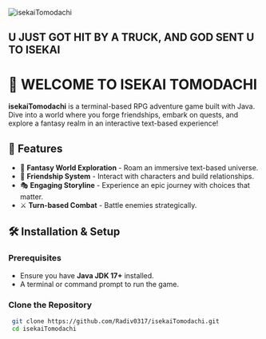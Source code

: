 ![isekaiTomodachi](https://media1.tenor.com/m/iQR1abGe4KMAAAAC/isekai-anime.gif)
## U JUST GOT HIT BY A TRUCK, AND GOD SENT U TO ISEKAI
# 🌟 WELCOME TO ISEKAI TOMODACHI

**isekaiTomodachi** is a terminal-based RPG adventure game built with Java. Dive into a world where you forge friendships, embark on quests, and explore a fantasy realm in an interactive text-based experience!

## 📜 Features

- 🏰 **Fantasy World Exploration** - Roam an immersive text-based universe.
- 👫 **Friendship System** - Interact with characters and build relationships.
- 🎭 **Engaging Storyline** - Experience an epic journey with choices that matter.
- ⚔️ **Turn-based Combat** - Battle enemies strategically.

## 🛠️ Installation & Setup

### Prerequisites
- Ensure you have **Java JDK 17+** installed.
- A terminal or command prompt to run the game.

### Clone the Repository
```sh
 git clone https://github.com/Radiv0317/isekaiTomodachi.git
 cd isekaiTomodachi
